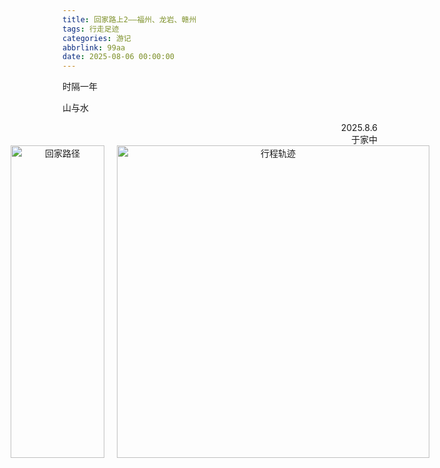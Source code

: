 ```yaml
---
title: 回家路上2——福州、龙岩、赣州
tags: 行走足迹
categories: 游记
abbrlink: 99aa
date: 2025-08-06 00:00:00
---
```


时隔一年

山与水
<div style="text-align: right;">2025.8.6<br>于家中</div>

<div style="display: flex; justify-content: center; align-items: center;">
  <figure style="text-align: center; margin: 0 10px;">
    <img src="https://s3.bmp.ovh/imgs/2025/08/06/ad7d846f749fd4a3.jpg" alt="回家路径" style="display: block; margin-left: auto; margin-right: auto;width: 150px; height: 500px;">
  </figure>

  <figure style="text-align: center; margin: 0 10px;">
    <img src="https://s3.bmp.ovh/imgs/2025/08/06/d30de4516dabad9f.png" alt="行程轨迹" style="display: block; margin-left: auto; margin-right: auto; height: 500px;">
  </figure>
</div>
